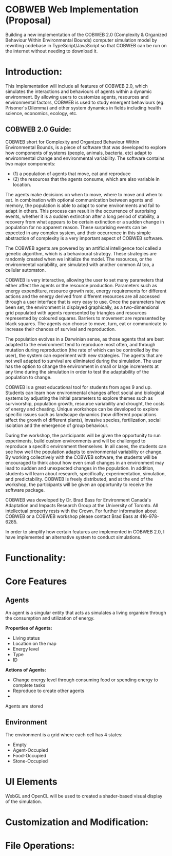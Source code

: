 # **COBWEB Web Implementation (Proposal)**

Building a new implementation of the COBWEB 2.0 (Complexity & Organized Behaviour Within Environmental Bounds) computer simulation model by rewriting codebase in TypeScript/JavaScript so that COBWEB can be run on the internet without needing to download it.

  

# **Introduction:**

This Implementation will include all features of COBWEB 2.0, which simulates the interactions and behaviours of agents within a dynamic environment. By allowing users to customize agents, resources and environmental factors, COBWEB is used to study emergent behaviours (eg. Prisoner's Dilemma) and other system dynamics in fields including health science, economics, ecology, etc.

  

## **COBWEB 2.0 Guide:**

COBWEB short for Complexity and Organized Behaviour Within Environmental Bounds, is a piece of software that was developed to explore how components of systems (people, animals, bacteria, etc) adapt to environmental change and environmental variability. The software contains two major components:

*   (1) a population of agents that move, eat and reproduce
*   (2) the resources that the agents consume, which are also variable in location.

The agents make decisions on when to move, where to move and when to eat. In combination with optional communication between agents and memory, the population is able to adapt to some environments and fail to adapt in others. This process can result in the occurrence of surprising events, whether it is a sudden extinction after a long period of stability, a recovery from what appears to be certain extinction or a sudden change in population for no apparent reason. These surprising events can be expected in any complex system, and their occurrence in this simple abstraction of complexity is a very important aspect of COBWEB software.

  

The COBWEB agents are powered by an artificial intelligence tool called a genetic algorithm, which is a behavioural strategy. These strategies are randomly created when we initialize the model. The resources, or the environmental variability, are simulated with another common AI too, a cellular automaton. 

  

COBWEB is very interactive, allowing the user to set many parameters that either affect the agents or the resource production. Parameters such as energy expenditure, resource growth rate, energy requirements for different actions and the energy derived from different resources are all accessed through a user interface that is very easy to use. Once the parameters have been set, the environment is displayed graphically, as a two-dimensional grid populated with agents represented by triangles and resources represented by coloured squares. Barriers to movement are represented by black squares. The agents can choose to move, turn, eat or communicate to increase their chances of survival and reproduction.

  

The population evolves in a Darwinian sense, as those agents that are best adapted to the environment tend to reproduce most often, and through mutation during reproduction (the rate of which can be controlled by the user), the system can experiment with new strategies. The agents that are not well adapted to survival are eliminated during the simulation. The user has the option to change the environment in small or large increments at any time during the simulation in order to test the adaptability of the population to change.

  

COBWEB is a great educational tool for students from ages 9 and up. Students can learn how environmental changes affect social and biological systems by adjusting the initial parameters to explore themes such as survivorship, population growth, resource variability and drought, the costs of energy and cheating. Unique workshops can be developed to explore specific issues such as landscape dynamics (how different populations affect the growth of different plants), invasive species, fertilization, social isolation and the emergence of group behaviour.

  

During the workshop, the participants will be given the opportunity to run experiments, build custom environments and will be challenged to reproduce a specific environment themselves. In all cases, the students can see how well the population adapts to environmental variability or change. By working collectively with the COBWEB software, the students will be encouraged to think about how even small changes in an environment may lead to sudden and unexpected changes in the population. In addition, students will learn about research, specifically, experimentation, simulation, and predictability. COBWEB is freely distributed, and at the end of the workshop, the participants will be given an opportunity to receive the software package.

  

COBWEB was developed by Dr. Brad Bass for Environment Canada's Adaptation and Impacts Research Group at the University of Toronto. All intellectual property rests with the Crown. For further information about COBWEB or a COBWEB workshop please contact Brad Bass at 416-978-6285.

  

In order to simplify how certain features are implemented in COBWEB 2.0, I have implemented an alternative system to conduct simulations.

  

# **Functionality:**

# **Core Features**

  

## Agents

An agent is a singular entity that acts as simulates a living organism through the consumption and utilization of energy.

**Properties of Agents:**

*   Living status
*   Location on the map
*   Energy level
*   Type
*   ID

**Actions of Agents:**

*   Change energy level through consuming food or spending energy to complete tasks
*   Reproduce to create other agents
*     
    

  

Agents are stored

  

## Environment

The environment is a grid where each cell has 4 states:

*   Empty
*   Agent-Occupied
*   Food-Occupied
*   Stone-Occupied

  

  

# **UI Elements**

WebGL and OpenCL will be used to created a shader-based visual display of the simulation.

# **Customization and Modification:**

  

# **File Operations:**
